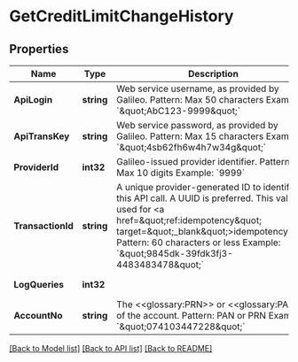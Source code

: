 # GetCreditLimitChangeHistory

## Properties
Name | Type | Description | Notes
------------ | ------------- | ------------- | -------------
**ApiLogin** | **string** | Web service username, as provided by Galileo. Pattern: Max 50 characters Example: &#x60;\&quot;AbC123-9999\&quot;&#x60; | [optional] [default to AbC123-9999]
**ApiTransKey** | **string** | Web service password, as provided by Galileo. Pattern: Max 15 characters Example: &#x60;\&quot;4sb62fh6w4h7w34g\&quot;&#x60; | [optional] [default to 4sb62fh6w4h7w34g]
**ProviderId** | **int32** | Galileo-issued provider identifier. Pattern: Max 10 digits Example: &#x60;9999&#x60; | [optional] [default to 9999]
**TransactionId** | **string** | A unique provider-generated ID to identify this API call. A UUID is preferred. This value is used for &lt;a href&#x3D;\&quot;ref:idempotency\&quot; target&#x3D;\&quot;_blank\&quot;&gt;idempotency&lt;/a&gt;. Pattern: 60 characters or less Example: &#x60;\&quot;9845dk-39fdk3fj3-4483483478\&quot;&#x60; | [default to 123e4567-e89b-12d3-a456-426614174000]
**LogQueries** | **int32** |  | [optional] [default to LOG_QUERIES.0_]
**AccountNo** | **string** | The &lt;&lt;glossary:PRN&gt;&gt; or &lt;&lt;glossary:PAN&gt;&gt; of the account. Pattern: PAN or PRN  Example: &#x60;\&quot;074103447228\&quot;&#x60; | [default to 074103447228]

[[Back to Model list]](../README.md#documentation-for-models) [[Back to API list]](../README.md#documentation-for-api-endpoints) [[Back to README]](../README.md)

